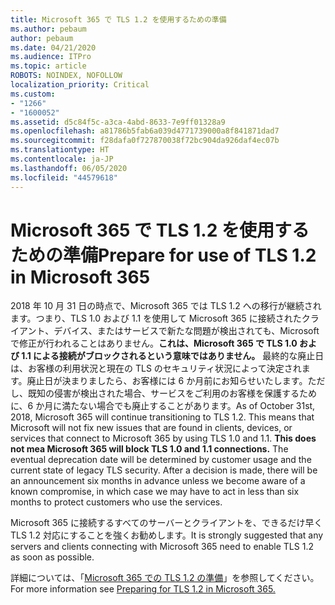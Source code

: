 ```yaml
---
title: Microsoft 365 で TLS 1.2 を使用するための準備
ms.author: pebaum
author: pebaum
ms.date: 04/21/2020
ms.audience: ITPro
ms.topic: article
ROBOTS: NOINDEX, NOFOLLOW
localization_priority: Critical
ms.custom:
- "1266"
- "1600052"
ms.assetid: d5c84f5c-a3ca-4abd-8633-7e9ff01328a9
ms.openlocfilehash: a81786b5fab6a039d4771739000a8f841871dad7
ms.sourcegitcommit: f28dafa0f727870038f72bc904da926daf4ec07b
ms.translationtype: HT
ms.contentlocale: ja-JP
ms.lasthandoff: 06/05/2020
ms.locfileid: "44579618"
---
```

# <a name="prepare-for-use-of-tls-12-in-microsoft-365"></a><span data-ttu-id="f205b-102">Microsoft 365 で TLS 1.2 を使用するための準備</span><span class="sxs-lookup"><span data-stu-id="f205b-102">Prepare for use of TLS 1.2 in Microsoft 365</span></span>

<span data-ttu-id="f205b-p101">2018 年 10 月 31 日の時点で、Microsoft 365 では TLS 1.2 への移行が継続されます。つまり、TLS 1.0 および 1.1 を使用して Microsoft 365 に接続されたクライアント、デバイス、またはサービスで新たな問題が検出されても、Microsoft で修正が行われることはありません。**これは、Microsoft 365 で TLS 1.0 および 1.1 による接続がブロックされるという意味ではありません。** 最終的な廃止日は、お客様の利用状況と現在の TLS のセキュリティ状況によって決定されます。廃止日が決まりましたら、お客様には 6 か月前にお知らせいたします。ただし、既知の侵害が検出された場合、サービスをご利用のお客様を保護するために、6 か月に満たない場合でも廃止することがあります。</span><span class="sxs-lookup"><span data-stu-id="f205b-p101">As of October 31st, 2018, Microsoft 365 will continue transitioning to TLS 1.2. This means that Microsoft will not fix new issues that are found in clients, devices, or services that connect to Microsoft 365 by using TLS 1.0 and 1.1. **This does not mea Microsoft 365 will block TLS 1.0 and 1.1 connections.** The eventual deprecation date will be determined by customer usage and the current state of legacy TLS security. After a decision is made, there will be an announcement six months in advance unless we become aware of a known compromise, in which case we may have to act in less than six months to protect customers who use the services.</span></span>
  
<span data-ttu-id="f205b-108">Microsoft 365 に接続するすべてのサーバーとクライアントを、できるだけ早く TLS 1.2 対応にすることを強くお勧めします。</span><span class="sxs-lookup"><span data-stu-id="f205b-108">It is strongly suggested that any servers and clients connecting with Microsoft 365 need to enable TLS 1.2 as soon as possible.</span></span>
  
<span data-ttu-id="f205b-109">詳細については、「[Microsoft 365 での TLS 1.2 の準備](https://support.microsoft.com/help/4057306/preparing-for-tls-1-2-in-office-365)」を参照してください。</span><span class="sxs-lookup"><span data-stu-id="f205b-109">For more information see [Preparing for TLS 1.2 in Microsoft 365.](https://support.microsoft.com/help/4057306/preparing-for-tls-1-2-in-office-365)</span></span>
  